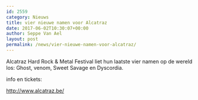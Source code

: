```yaml
---
id: 2559
category: Nieuws
title: vier nieuwe namen voor Alcatraz
date: 2017-06-02T10:30:07+00:00
author: Seppe Van Ael
layout: post
permalink: /news/vier-nieuwe-namen-voor-alcatraz/
---
```

Alcatraz Hard Rock & Metal Festival liet hun laatste vier namen op de wereld los: Ghost, venom, Sweet Savage en Dyscordia.

info en tickets:

http://www.alcatraz.be/

&nbsp;